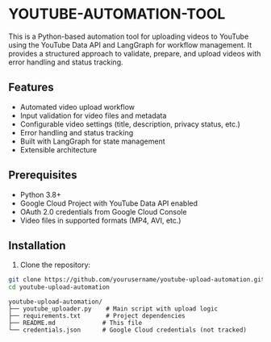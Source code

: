 # YOUTUBE-AUTOMATION-TOOL
This is a Python-based automation tool for uploading videos to YouTube using the YouTube Data API and LangGraph for workflow management. It provides a structured approach to validate, prepare, and upload videos with error handling and status tracking.

## Features
- Automated video upload workflow
- Input validation for video files and metadata
- Configurable video settings (title, description, privacy status, etc.)
- Error handling and status tracking
- Built with LangGraph for state management
- Extensible architecture

## Prerequisites
- Python 3.8+
- Google Cloud Project with YouTube Data API enabled
- OAuth 2.0 credentials from Google Cloud Console
- Video files in supported formats (MP4, AVI, etc.)

## Installation

1. Clone the repository:
```bash
git clone https://github.com/yourusername/youtube-upload-automation.git
cd youtube-upload-automation
```
```
youtube-upload-automation/
├── youtube_uploader.py    # Main script with upload logic
├── requirements.txt       # Project dependencies
├── README.md             # This file
└── credentials.json      # Google Cloud credentials (not tracked)
```


